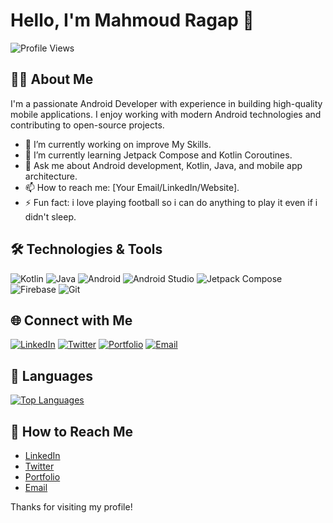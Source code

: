 # Hello, I'm Mahmoud Ragap 👋

![Profile Views](https://komarev.com/ghpvc/?username=yourusername&color=green&style=flat-square)

## 👨‍💻 About Me

I'm a passionate Android Developer with experience in building high-quality mobile applications. I enjoy working with modern Android technologies and contributing to open-source projects.

- 🔭 I’m currently working on improve My Skills.
- 🌱 I’m currently learning Jetpack Compose and Kotlin Coroutines.
- 💬 Ask me about Android development, Kotlin, Java, and mobile app architecture.
- 📫 How to reach me: [Your Email/LinkedIn/Website].
- ⚡ Fun fact: i love playing football so i can do anything to play it even if i didn't sleep.

## 🛠️ Technologies & Tools

![Kotlin](https://img.shields.io/badge/-Kotlin-333333?style=flat&logo=kotlin)
![Java](https://img.shields.io/badge/-Java-333333?style=flat&logo=java)
![Android](https://img.shields.io/badge/-Android-333333?style=flat&logo=android)
![Android Studio](https://img.shields.io/badge/-Android%20Studio-333333?style=flat&logo=android-studio)
![Jetpack Compose](https://img.shields.io/badge/-Jetpack%20Compose-333333?style=flat&logo=jetpack-compose)
![Firebase](https://img.shields.io/badge/-Firebase-333333?style=flat&logo=firebase)
![Git](https://img.shields.io/badge/-Git-333333?style=flat&logo=git)


## 🌐 Connect with Me

[![LinkedIn](https://img.shields.io/badge/LinkedIn-0077B5?style=flat&logo=linkedin)](https://www.linkedin.com/in/yourlinkedin)
[![Twitter](https://img.shields.io/badge/Twitter-1DA1F2?style=flat&logo=twitter)](https://twitter.com/yourtwitter)
[![Portfolio](https://img.shields.io/badge/Portfolio-4285F4?style=flat&logo=google-chrome)](https://yourportfolio.com)
[![Email](https://img.shields.io/badge/Email-D14836?style=flat&logo=gmail)](mailto:youremail@example.com)


## 💬 Languages

[![Top Languages](https://github-readme-stats.vercel.app/api/top-langs/?username=yourusername&layout=compact&theme=dark)](https://github.com/yourusername)

## 📣 How to Reach Me

- [LinkedIn](https://www.linkedin.com/in/yourlinkedin)
- [Twitter](https://twitter.com/yourtwitter)
- [Portfolio](https://yourportfolio.com)
- [Email](mailto:youremail@example.com)

Thanks for visiting my profile!
